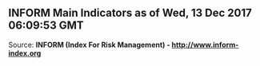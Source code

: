 ## INFORM Main Indicators as of Wed, 13 Dec 2017 06:09:53 GMT

Source: **INFORM (Index For Risk Management) - http://www.inform-index.org**